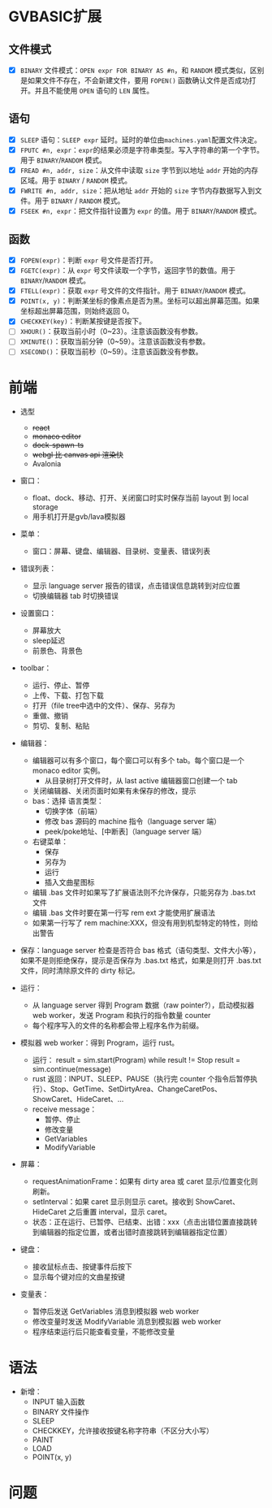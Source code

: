 # GVBASIC扩展

## 文件模式

- [x] `BINARY` 文件模式：`OPEN expr FOR BINARY AS #n`，和 `RANDOM` 模式类似，区别是如果文件不存在，不会新建文件，要用 `FOPEN()` 函数确认文件是否成功打开。并且不能使用 `OPEN` 语句的 `LEN` 属性。

## 语句

- [x] `SLEEP` 语句：`SLEEP expr` 延时。延时的单位由`machines.yaml`配置文件决定。
- [x] `FPUTC #n, expr`：`expr`的结果必须是字符串类型。写入字符串的第一个字节。用于 `BINARY`/`RANDOM` 模式。
- [x] `FREAD #n, addr, size`：从文件中读取 `size` 字节到以地址 `addr` 开始的内存区域。用于 `BINARY` / `RANDOM` 模式。
- [x] `FWRITE #n, addr, size`：把从地址 `addr` 开始的 `size` 字节内存数据写入到文件。用于 `BINARY` / `RANDOM` 模式。
- [x] `FSEEK #n, expr`：把文件指针设置为 `expr` 的值。用于 `BINARY`/`RANDOM` 模式。

## 函数

- [x] `FOPEN(expr)`：判断 `expr` 号文件是否打开。
- [x] `FGETC(expr)`：从 `expr` 号文件读取一个字节，返回字节的数值。用于 `BINARY`/`RANDOM` 模式。
- [x] `FTELL(expr)`：获取 `expr` 号文件的文件指针。用于 `BINARY`/`RANDOM` 模式。
- [x] `POINT(x, y)`：判断某坐标的像素点是否为黑。坐标可以超出屏幕范围。如果坐标超出屏幕范围，则始终返回 0。
- [x] `CHECKKEY(key)`：判断某按键是否按下。
- [ ] `XHOUR()`：获取当前小时（0~23）。注意该函数没有参数。
- [ ] `XMINUTE()`：获取当前分钟（0~59）。注意该函数没有参数。
- [ ] `XSECOND()`：获取当前秒（0~59）。注意该函数没有参数。

# 前端
- 选型
    + ~~react~~
    + ~~monaco editor~~
    + ~~dock-spawn-ts~~
    + ~~webgl 比 canvas api 渲染快~~
    + Avalonia
    
- 窗口：
    + float、dock、移动、打开、关闭窗口时实时保存当前 layout 到 local storage
    + 用手机打开是gvb/lava模拟器
- 菜单：
  
    + 窗口：屏幕、键盘、编辑器、目录树、变量表、错误列表

- 错误列表：
    + 显示 language server 报告的错误，点击错误信息跳转到对应位置
    + 切换编辑器 tab 时切换错误
    
- 设置窗口：
    + 屏幕放大
    + sleep延迟
    + 前景色、背景色
    
- toolbar：
    + 运行、停止、暂停
    + 上传、下载、打包下载
    + 打开（file tree中选中的文件）、保存、另存为
    + 重做、撤销
    + 剪切、复制、粘贴

- 编辑器：
    + 编辑器可以有多个窗口，每个窗口可以有多个 tab。每个窗口是一个 monaco editor 实例。
        - 从目录树打开文件时，从 last active 编辑器窗口创建一个 tab
    + 关闭编辑器、关闭页面时如果有未保存的修改，提示
    + bas：选择 语言类型：
        - 切换字体（前端）
        - 修改 bas 源码的 machine 指令（language server 端）
        - peek/poke地址、\[中断表]（language server 端）
    + 右键菜单：
        - 保存
        - 另存为
        - 运行
        - 插入文曲星图标
    + 编辑 .bas 文件时如果写了扩展语法则不允许保存，只能另存为 .bas.txt 文件
    + 编辑 .bas 文件时要在第一行写 rem ext 才能使用扩展语法
    + 如果第一行写了 rem machine:XXX，但没有用到机型特定的特性，则给出警告
    
- 保存：language server 检查是否符合 bas 格式（语句类型、文件大小等），如果不是则拒绝保存，提示是否保存为 .bas.txt 格式，如果是则打开 .bas.txt 文件，同时清除原文件的 dirty 标记。

- 运行：
    + 从 language server 得到 Program 数据（raw pointer?），启动模拟器 web worker，发送 Program 和执行的指令数量 counter
    + 每个程序写入的文件的名称都会带上程序名作为前缀。

- 模拟器 web worker：得到 Program，运行 rust。
    + 运行：
        result = sim.start(Program)
        while result != Stop
            result = sim.continue(message)
    + rust 返回：INPUT、SLEEP、PAUSE（执行完 counter 个指令后暂停执行）、Stop、GetTime、SetDirtyArea、ChangeCaretPos、ShowCaret、HideCaret、...
    + receive message：
        - 暂停、停止
        - 修改变量
        - GetVariables
        - ModifyVariable
    
- 屏幕：
    + requestAnimationFrame：如果有 dirty area 或 caret 显示/位置变化则刷新。
    + setInterval：如果 caret 显示则显示 caret。接收到 ShowCaret、HideCaret 之后重置 interval，显示 caret。
    + 状态：正在运行、已暂停、已结束、出错：xxx（点击出错位置直接跳转到编辑器的指定位置，或者出错时直接跳转到编辑器指定位置）
    
- 键盘：
    + 接收鼠标点击、按键事件后按下
    + 显示每个键对应的文曲星按键
    
- 变量表：
    + 暂停后发送 GetVariables 消息到模拟器 web worker
    + 修改变量时发送 ModifyVariable 消息到模拟器 web worker
    + 程序结束运行后只能查看变量，不能修改变量

# 语法
- 新增：
    - INPUT 输入函数
    - BINARY 文件操作
    - SLEEP
    - CHECKKEY，允许接收按键名称字符串（不区分大小写）
    - PAINT
    - LOAD
    - POINT(x, y)

# 问题

